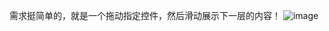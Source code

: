 需求挺简单的，就是一个拖动指定控件，然后滑动展示下一层的内容！
![image](https://github.com/18360981992/SlideView-Android/blob/master/gif/tu.gif)
